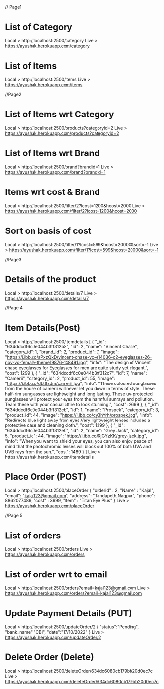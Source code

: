 // Page1

# List of Category
Local > http://localhost:2500/category
Live  > https://ayushak.herokuapp.com/category
# List of Items
Local > http://localhost:2500/items
Live  > https://ayushak.herokuapp.com/items

//Page2

# List of Items wrt Category
Local > http://localhost:2500/products?categoryid=2
Live  > https://ayushak.herokuapp.com/products?categoryid=2
# List of Items wrt Brand
Local > http://localhost:2500/brand?brandid=1
Live  > https://ayushak.herokuapp.com/brand?brandid=1
# Items wrt cost & Brand
Local > http://localhost:2500/filter/2?lcost=1200&hcost=2000
Live  > https://ayushak.herokuapp.com/filter/2?lcost=1200&hcost=2000
# Sort on basis of cost
Local > http://localhost:2500/filter/1?lcost=599&hcost=20000&sort=-1
Live  > https://ayushak.herokuapp.com/filter/1?lcost=599&hcost=20000&sort=-1

//Page3

# Details of the product
Local > http://localhost:2500/details/7
Live  > https://ayushak.herokuapp.com/details/7

//Page 4

# Item Details(Post)
Local > http://localhost:2500/Itemdetails
[
    {
        "_id": "634ddcdf6c0e044b3ff312b8",
        "id": 2,
        "name": "Vincent Chase",
        "category_id": 1,
        "brand_id": 2,
        "product_id": 7,
        "image": "https://i.ibb.co/sPxzQkD/vincent-chase-vc-e14036-c2-eyeglasses-26-nov-vc-female-theme19876-148491.jpg",
        "info": "The design of Vincent chase eyeglasses for Eyeglasses for men are quite study yet elegant.",
        "cost": 1299
    },
    {
        "_id": "634ddcdf6c0e044b3ff312c7",
        "id": 7,
        "name": "Camerii",
        "category_id": 2,
        "product_id": 55,
        "image": "https://i.ibb.co/dLt8sdm/camerii.jpg",
        "info": "These coloured sunglasses from the house of camerii will never let you down in terms of style. These half-rim sunglasses are lightweight and long lasting. These uv-protected sunglasses will protect your eyes from the harmful sunrays and pollution. Team these with your casual attire to look stunning.",
        "cost": 2699
    },
    {
        "_id": "634ddcdf6c0e044b3ff312cb",
        "id": 1,
        "name": "Prospek",
        "category_id": 3,
        "product_id": 44,
        "image": "https://i.ibb.co/cy3hYrh/prospek.jpg",
        "info": "Redirects blue light away from eyes.Very lightweight lenses includes a protective case and cleaning cloth.",
        "cost": 1299
    },
    {
        "_id": "634ddcdf6c0e044b3ff312e0",
        "id": 2,
        "name": "Grey Jack",
        "category_id": 5,
        "product_id": 44,
        "image": "https://i.ibb.co/RjGYzKK/grey-jack.jpg",
        "info": "When you want to shield your eyes, you can also enjoy peace of mind that the photochromic lenses will block out 100% of both UVA and UVB rays from the sun.",
        "cost": 1489
    }
]
Live  > https://ayushak.herokuapp.com/Itemdetails
# Place Order (POST)
Local > http://localhost:2500/placeOrder
{
    "orderid" : 2,
    "Name" : "Kajal",
    "email": "kajal123@gmail.com",
    "address": "Tandapeth,Nagpur",
    "phone": 8862077489,
    "cost" : 3999,
    "Item" : "Titan Eye Plus"
}
Live  > https://ayushak.herokuapp.com/placeOrder

//Page 5

# List of orders
Local > http://localhost:2500/orders
Live  > https://ayushak.herokuapp.com/orders
# List of order wrt to email
Local > http://localhost:2500/orders?email=kajal123@gmail.com
Live  > https://ayushak.herokuapp.com/orders?email=kajal123@gmail.com
# Update Payment Details (PUT)
Local > http://localhost:2500/updateOrder/2
{
    "status":"Pending",
    "bank_name":"CBI",
    "date":"17/10/2022"
}
Live  > https://ayushak.herokuapp.com/updateOrder/2

# Delete Order (Delete)
Local > http://localhost:2500/deleteOrder/634dc6080cb179bb20d0ec7c
Live  > https://ayushak.herokuapp.com/deleteOrder/634dc6080cb179bb20d0ec7c